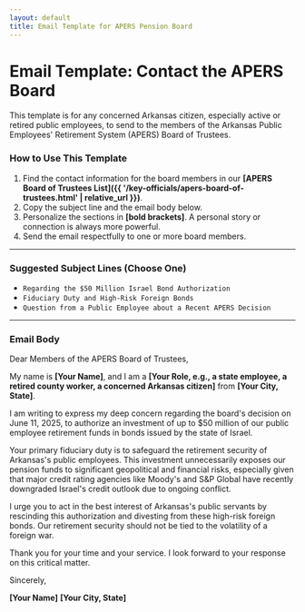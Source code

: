 ```yaml
---
layout: default
title: Email Template for APERS Pension Board
---
```


# Email Template: Contact the APERS Board

This template is for any concerned Arkansas citizen, especially active or retired public employees, to send to the members of the Arkansas Public Employees' Retirement System (APERS) Board of Trustees.

### How to Use This Template

1.  Find the contact information for the board members in our **[APERS Board of Trustees List]({{ '/key-officials/apers-board-of-trustees.html' | relative_url }})**.
2.  Copy the subject line and the email body below.
3.  Personalize the sections in **[bold brackets]**. A personal story or connection is always more powerful.
4.  Send the email respectfully to one or more board members.

---

### Suggested Subject Lines (Choose One)

* `Regarding the $50 Million Israel Bond Authorization`
* `Fiduciary Duty and High-Risk Foreign Bonds`
* `Question from a Public Employee about a Recent APERS Decision`

---

### Email Body

Dear Members of the APERS Board of Trustees,

My name is **[Your Name]**, and I am a **[Your Role, e.g., a state employee, a retired county worker, a concerned Arkansas citizen]** from **[Your City, State]**.

I am writing to express my deep concern regarding the board's decision on June 11, 2025, to authorize an investment of up to \$50 million of our public employee retirement funds in bonds issued by the state of Israel.

Your primary fiduciary duty is to safeguard the retirement security of Arkansas's public employees. This investment unnecessarily exposes our pension funds to significant geopolitical and financial risks, especially given that major credit rating agencies like Moody's and S&P Global have recently downgraded Israel's credit outlook due to ongoing conflict.

I urge you to act in the best interest of Arkansas's public servants by rescinding this authorization and divesting from these high-risk foreign bonds. Our retirement security should not be tied to the volatility of a foreign war.

Thank you for your time and your service. I look forward to your response on this critical matter.

Sincerely,

**[Your Name]**
**[Your City, State]**

